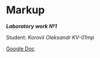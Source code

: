 # Markup
***Laboratory work №1***

Student: _Korovii Oleksandr KV-01mp_

[Google Doc](https://docs.google.com/document/d/1cvc2fPD3tgRrwjtjj-no3KzIsJMof5RtNVYcfMOA9d8/edit?usp=sharing)